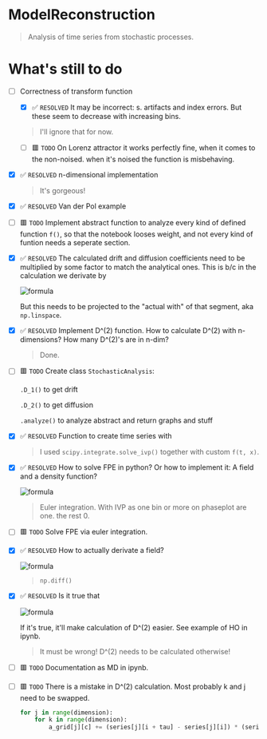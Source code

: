 # ModelReconstruction
> Analysis of time series from stochastic processes.

# What's still to do

- [ ] Correctness of transform function
    
    - [x] ✅ ```RESOLVED``` It may be incorrect: s. artifacts and index errors. But these seem to decrease with increasing bins.
    > I'll ignore that for now.

    - [ ] 🟥 ```TODO``` On Lorenz attractor it works perfectly fine, when it comes to the non-noised. when it's noised the function is misbehaving.

- [x] ✅ ```RESOLVED``` n-dimensional implementation
    > It's gorgeous!

- [x] ✅ ```RESOLVED``` Van der Pol example

- [ ] 🟥 ```TODO``` Implement abstract function to analyze every kind of defined function ```f()```, so that the notebook looses weight, and not every kind of funtion needs a seperate section.

- [x] ✅ ```RESOLVED``` The calculated drift and diffusion coefficients need to be multiplied by some factor to match the analytical ones. This is b/c in the calculation we derivate by 

    ![formula](https://render.githubusercontent.com/render/math?math={\frac{1}{\tau}\text{%20where%20}\tau=1})

    But this needs to be projected to the "actual with" of that segment, aka ```np.linspace```.

- [x] ✅ ```RESOLVED``` Implement D^(2) function. How to calculate D^(2) with n-dimensions? How many D^(2)'s are in n-dim?

    > Done.

- [ ] 🟥 ```TODO``` Create class ```StochasticAnalysis```:
    
    ```.D_1()``` to get drift

    ```.D_2()``` to get diffusion

    ```.analyze()``` to analyze abstract and return graphs and stuff

- [x] ✅ ```RESOLVED``` Function to create time series with
    > I used ```scipy.integrate.solve_ivp()``` together with custom ```f(t, x)```.

- [x] ✅ ```RESOLVED``` How to solve FPE in python? Or how to implement it: A field and a density function?

    ![formula](https://render.githubusercontent.com/render/math?math={\frac{\partial}{\partial%20t}p(\vec{x},t+\tau|\vec{x},t)=(-\sum_i\frac{\partial}{\partial%20x_i}D_i^{(1)}(\vec{x},t)+\sum_{ij}%20+%20\frac{\partial}{\partial%20x_ix_j}D_ij^{(2)}(\vec{x},t))\cdotp(\vec{x},t+\tau|\vec{x},t)})

    > Euler integration. With IVP as one bin or more on phaseplot are one. the rest 0.

<!-- $$
    \frac{\partial}{\partial t} p(\vec{x}, t + \tau | \vec{x}, t) = (- \sum_i \frac{\partial}{\partial x_i} D_i^{(1)}(\vec{x}, t) + \sum_{ij} \frac{\partial}{\partial x_i x_j} D_ij^{(2)}(\vec{x}, t)) \cdot p(\vec{x}, t + \tau | \vec{x}, t)
$$ -->

- [ ] 🟥 ```TODO``` Solve FPE via euler integration.

- [x] ✅ ```RESOLVED``` How to actually derivate a field? 

    ![formula](https://render.githubusercontent.com/render/math?math={\frac{\partial}{\partial%20x_i}D_i^{(1)}\text{and}\frac{\partial}{\partial%20x_ix_j}D_ij^{(2)}\text{[1](2)}})

    > ```np.diff()```

<!-- $$
    \frac{\partial}{\partial x_i} D_i^{(1)} \text{ and } \frac{\partial}{\partial x_i x_j} D_ij^{(2)} \text{ [1](2)}
$$ -->

- [x] ✅ ```RESOLVED``` Is it true that 

    ![formula](https://render.githubusercontent.com/render/math?math={<a%20\cdot%20b>=<a>%20\cdot<b>})

    If it's true, it'll make calculation of D^(2) easier. See example of HO in ipynb.

    > It must be wrong! D^(2) needs to be calculated otherwise!

- [ ] 🟥 ```TODO``` Documentation as MD in ipynb.

- [ ] 🟥 ```TODO``` There is a mistake in D^(2) calculation. Most probably k and j need to be swapped.
    ```python
    for j in range(dimension):
        for k in range(dimension):
            a_grid[j][c] += (series[j][i + tau] - series[j][i]) * (series[k][i + tau] - series[k][i])
    ```